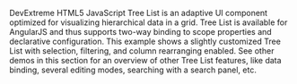 DevExtreme HTML5 JavaScript Tree List is an adaptive UI component optimized for visualizing hierarchical data in a grid. Tree List is available for AngularJS and thus supports two-way binding to scope properties and declarative configuration. This example shows a slightly customized Tree List with selection, filtering, and column rearranging enabled. See other demos in this section for an overview of other Tree List features, like data binding, several editing modes, searching with a search panel, etc.